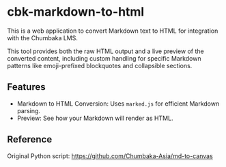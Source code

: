 # cbk-markdown-to-html

This is a web application to convert Markdown text to HTML for integration with the Chumbaka LMS. 

This tool provides both the raw HTML output and a live preview of the converted content, including custom handling for specific Markdown patterns like emoji-prefixed blockquotes and collapsible sections.

## Features
- Markdown to HTML Conversion: Uses `marked.js` for efficient Markdown parsing.
- Preview: See how your Markdown will render as HTML.

## Reference
Original Python script: https://github.com/Chumbaka-Asia/md-to-canvas


